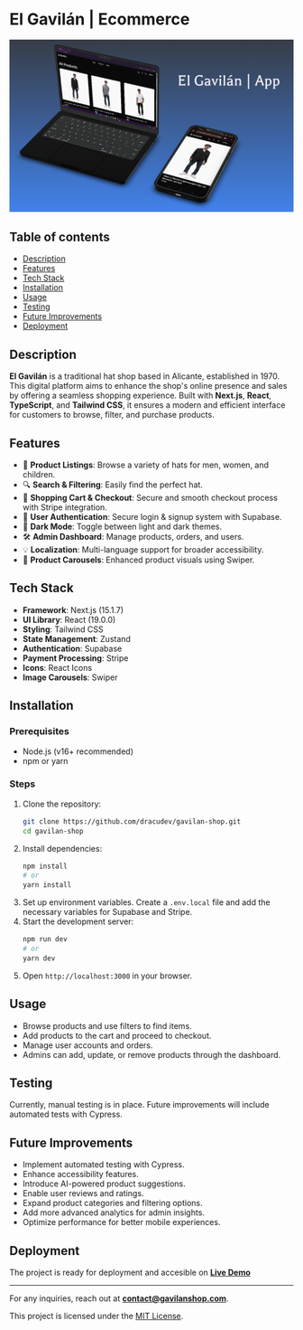 # El Gavilán | Ecommerce
![El Gavilán](public/imgs/mockup.png)
## Table of contents
- [Description](#description)
- [Features](#features)
- [Tech Stack](#tech-stack)
- [Installation](#installation)
- [Usage](#usage)
- [Testing](#testing)
- [Future Improvements](#future-improvements)
- [Deployment](#deployment)

## Description
**El Gavilán** is a traditional hat shop based in Alicante, established in 1970. This digital platform aims to enhance the shop's online presence and sales by offering a seamless shopping experience. Built with **Next.js**, **React**, **TypeScript**, and **Tailwind CSS**, it ensures a modern and efficient interface for customers to browse, filter, and purchase products.

## Features
- 🍭 **Product Listings**: Browse a variety of hats for men, women, and children.
- 🔍 **Search & Filtering**: Easily find the perfect hat.
- 🛒 **Shopping Cart & Checkout**: Secure and smooth checkout process with Stripe integration.
- 👤 **User Authentication**: Secure login & signup system with Supabase.
- 🎨 **Dark Mode**: Toggle between light and dark themes.
- 🛠 **Admin Dashboard**: Manage products, orders, and users.
- 💡 **Localization**: Multi-language support for broader accessibility.
- 🍿 **Product Carousels**: Enhanced product visuals using Swiper.

## Tech Stack
- **Framework**: Next.js (15.1.7)
- **UI Library**: React (19.0.0)
- **Styling**: Tailwind CSS
- **State Management**: Zustand
- **Authentication**: Supabase
- **Payment Processing**: Stripe
- **Icons**: React Icons
- **Image Carousels**: Swiper

## Installation
### Prerequisites
- Node.js (v16+ recommended)
- npm or yarn

### Steps
1. Clone the repository:
   ```bash
   git clone https://github.com/dracudev/gavilan-shop.git
   cd gavilan-shop
   ```
2. Install dependencies:
   ```bash
   npm install
   # or
   yarn install
   ```
3. Set up environment variables. Create a `.env.local` file and add the necessary variables for Supabase and Stripe.
4. Start the development server:
   ```bash
   npm run dev
   # or
   yarn dev
   ```
5. Open `http://localhost:3000` in your browser.

## Usage
- Browse products and use filters to find items.
- Add products to the cart and proceed to checkout.
- Manage user accounts and orders.
- Admins can add, update, or remove products through the dashboard.

## Testing
Currently, manual testing is in place. Future improvements will include automated tests with Cypress.

## Future Improvements
- Implement automated testing with Cypress.
- Enhance accessibility features.
- Introduce AI-powered product suggestions.
- Enable user reviews and ratings.
- Expand product categories and filtering options.
- Add more advanced analytics for admin insights.
- Optimize performance for better mobile experiences.

## Deployment
The project is ready for deployment and accesible on **[Live Demo](https://gavilan-shop.vercel.app)**

---

For any inquiries, reach out at **contact@gavilanshop.com**.

This project is licensed under the [MIT License](LICENSE).

